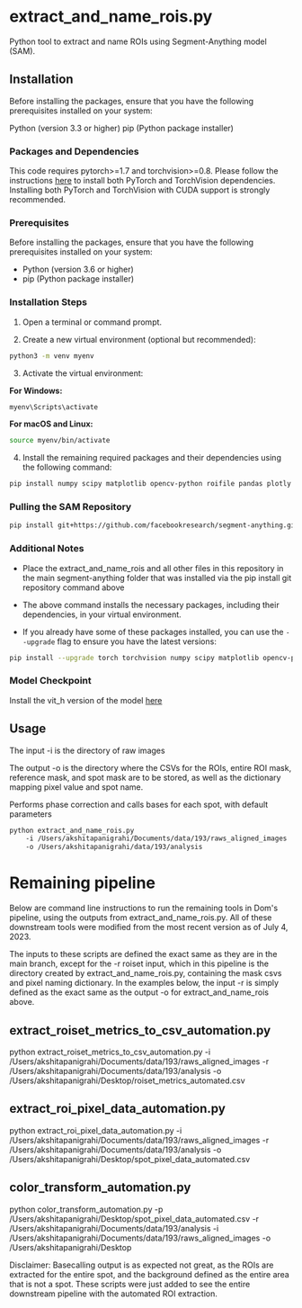 # extract_and_name_rois.py

Python tool to extract and name ROIs using Segment-Anything model (SAM).

## Installation

Before installing the packages, ensure that you have the following prerequisites installed on your system:

Python (version 3.3 or higher)
pip (Python package installer)

### Packages and Dependencies

This code requires pytorch>=1.7 and torchvision>=0.8. Please follow the instructions [here](https://pytorch.org/get-started/locally/) to install both PyTorch and TorchVision dependencies. Installing both PyTorch and TorchVision with CUDA support is strongly recommended.

### Prerequisites

Before installing the packages, ensure that you have the following prerequisites installed on your system:

- Python (version 3.6 or higher)
- pip (Python package installer)

### Installation Steps

1. Open a terminal or command prompt.

2. Create a new virtual environment (optional but recommended):

```bash
python3 -m venv myenv
```

3. Activate the virtual environment:

**For Windows:**

```bash
myenv\Scripts\activate
```

**For macOS and Linux:**

```bash
source myenv/bin/activate
```

4. Install the remaining required packages and their dependencies using the following command:

```bash
pip install numpy scipy matplotlib opencv-python roifile pandas plotly scikit-learn
```

### Pulling the SAM Repository

```bash
pip install git+https://github.com/facebookresearch/segment-anything.git
```

### Additional Notes

- Place the extract_and_name_rois and all other files in this repository in the main segment-anything folder that was installed via the pip install git repository command above
- The above command installs the necessary packages, including their dependencies, in your virtual environment.

- If you already have some of these packages installed, you can use the `--upgrade` flag to ensure you have the latest versions:

```bash
pip install --upgrade torch torchvision numpy scipy matplotlib opencv-python roifile pandas plotly scikit-learn
```

### Model Checkpoint

Install the vit_h version of the model [here](https://dl.fbaipublicfiles.com/segment_anything/sam_vit_h_4b8939.pth)

## Usage

The input -i is the directory of raw images

The output -o is the directory where the CSVs for the ROIs, entire ROI mask, reference mask, and spot mask are to be stored, as well as the dictionary mapping pixel value and spot name. 

Performs phase correction and calls bases for each spot, with default parameters

```bash
python extract_and_name_rois.py 
    -i /Users/akshitapanigrahi/Documents/data/193/raws_aligned_images 
    -o /Users/akshitapanigrahi/data/193/analysis
```
# Remaining pipeline

Below are command line instructions to run the remaining tools in Dom's pipeline, using the outputs from extract_and_name_rois.py. All of these downstream tools were modified from the most recent version as of July 4, 2023. 

The inputs to these scripts are defined the exact same as they are in the main branch, except for the -r roiset input, which in this pipeline is the directory created by extract_and_name_rois.py, containing the mask csvs and pixel naming dictionary. In the examples below, the input -r is simply defined as the exact same as the output -o for extract_and_name_rois above. 

## extract_roiset_metrics_to_csv_automation.py
python extract_roiset_metrics_to_csv_automation.py 
    -i /Users/akshitapanigrahi/Documents/data/193/raws_aligned_images 
    -r /Users/akshitapanigrahi/Documents/data/193/analysis 
    -o /Users/akshitapanigrahi/Desktop/roiset_metrics_automated.csv

## extract_roi_pixel_data_automation.py
python extract_roi_pixel_data_automation.py 
    -i /Users/akshitapanigrahi/Documents/data/193/raws_aligned_images 
    -r /Users/akshitapanigrahi/Documents/data/193/analysis 
    -o /Users/akshitapanigrahi/Desktop/spot_pixel_data_automated.csv

## color_transform_automation.py
python color_transform_automation.py 
    -p /Users/akshitapanigrahi/Desktop/spot_pixel_data_automated.csv 
    -r /Users/akshitapanigrahi/Documents/data/193/analysis 
    -i /Users/akshitapanigrahi/Documents/data/193/raws_aligned_images 
    -o /Users/akshitapanigrahi/Desktop

Disclaimer: Basecalling output is as expected not great, as the ROIs are extracted for the entire spot, and the background defined as the entire area that is not a spot. These scripts were just added to see the entire downstream pipeline with the automated ROI extraction. 
